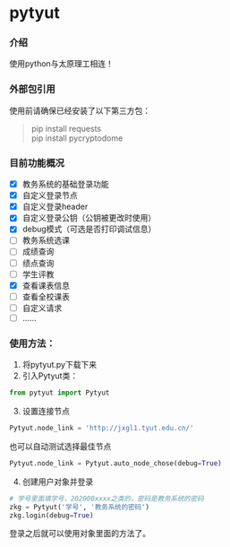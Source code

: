 # pytyut

### 介绍
使用python与太原理工相连！

### 外部包引用
使用前请确保已经安装了以下第三方包：
>pip install requests
><br>
> pip install pycryptodome

### 目前功能概况
- [x] 教务系统的基础登录功能
- [x] 自定义登录节点
- [x] 自定义登录header
- [x] 自定义登录公钥（公钥被更改时使用）
- [x] debug模式（可选是否打印调试信息）
- [ ] 教务系统选课
- [ ] 成绩查询
- [ ] 绩点查询
- [ ] 学生评教
- [x] 查看课表信息
- [ ] 查看全校课表
- [ ] 自定义请求
- [ ] ……

### 使用方法：
1. 将pytyut.py下载下来
2. 引入Pytyut类：
```python
from pytyut import Pytyut
```
3. 设置连接节点
```python
Pytyut.node_link = 'http://jxgl1.tyut.edu.cn/'
```
也可以自动测试选择最佳节点
```python
Pytyut.node_link = Pytyut.auto_node_chose(debug=True)
```
4. 创建用户对象并登录
```python
# 学号里面填学号，202000xxxx之类的，密码是教务系统的密码
zkg = Pytyut('学号', '教务系统的密码')
zkg.login(debug=True)
```
登录之后就可以使用对象里面的方法了。